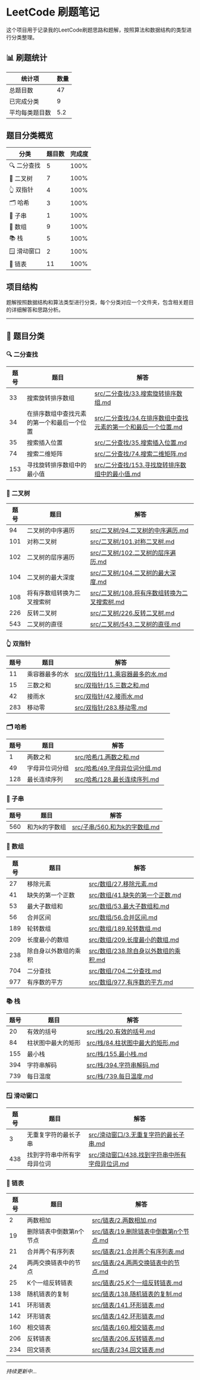 # LeetCode 刷题笔记

这个项目用于记录我的LeetCode刷题思路和题解，按照算法和数据结构的类型进行分类整理。

## 📊 刷题统计

| 统计项 | 数量 |
|--------|------|
| 总题目数 | 47 |
| 已完成分类 | 9 |
| 平均每类题目数 | 5.2 |

## 题目分类概览

| 分类 | 题目数 | 完成度 |
|------|--------|--------|
| 🔍 二分查找 | 5 | 100% |
| 🌳 二叉树 | 7 | 100% |
| 👆 双指针 | 4 | 100% |
| 🗂️ 哈希 | 3 | 100% |
| 👦 子串 | 1 | 100% |
| 🔢 数组 | 9 | 100% |
| 📚 栈 | 5 | 100% |
| 🪟 滑动窗口 | 2 | 100% |
| 🔗 链表 | 11 | 100% |


## 项目结构

题解按照数据结构和算法类型进行分类，每个分类对应一个文件夹，包含相关题目的详细解答和思路分析。

---

## 📂 题目分类

### 🔍 二分查找

| 题号 | 题目 | 解答 |
|------|------|------|
| 33 | 搜索旋转排序数组 | [src/二分查找/33.搜索旋转排序数组.md](src/二分查找/33.搜索旋转排序数组.md) |
| 34 | 在排序数组中查找元素的第一个和最后一个位置 | [src/二分查找/34.在排序数组中查找元素的第一个和最后一个位置.md](src/二分查找/34.在排序数组中查找元素的第一个和最后一个位置.md) |
| 35 | 搜索插入位置 | [src/二分查找/35.搜索插入位置.md](src/二分查找/35.搜索插入位置.md) |
| 74 | 搜索二维矩阵 | [src/二分查找/74.搜索二维矩阵.md](src/二分查找/74.搜索二维矩阵.md) |
| 153 | 寻找旋转排序数组中的最小值 | [src/二分查找/153.寻找旋转排序数组中的最小值.md](src/二分查找/153.寻找旋转排序数组中的最小值.md) |

### 🌳 二叉树

| 题号 | 题目 | 解答 |
|------|------|------|
| 94 | 二叉树的中序遍历 | [src/二叉树/94.二叉树的中序遍历.md](src/二叉树/94.二叉树的中序遍历.md) |
| 101 | 对称二叉树 | [src/二叉树/101.对称二叉树.md](src/二叉树/101.对称二叉树.md) |
| 102 | 二叉树的层序遍历 | [src/二叉树/102.二叉树的层序遍历.md](src/二叉树/102.二叉树的层序遍历.md) |
| 104 | 二叉树的最大深度 | [src/二叉树/104.二叉树的最大深度.md](src/二叉树/104.二叉树的最大深度.md) |
| 108 | 将有序数组转换为二叉搜索树 | [src/二叉树/108.将有序数组转换为二叉搜索树.md](src/二叉树/108.将有序数组转换为二叉搜索树.md) |
| 226 | 反转二叉树 | [src/二叉树/226.反转二叉树.md](src/二叉树/226.反转二叉树.md) |
| 543 | 二叉树的直径 | [src/二叉树/543.二叉树的直径.md](src/二叉树/543.二叉树的直径.md) |

### 👆 双指针

| 题号 | 题目 | 解答 |
|------|------|------|
| 11 | 乘容器最多的水 | [src/双指针/11.乘容器最多的水.md](src/双指针/11.乘容器最多的水.md) |
| 15 | 三数之和 | [src/双指针/15.三数之和.md](src/双指针/15.三数之和.md) |
| 42 | 接雨水 | [src/双指针/42.接雨水.md](src/双指针/42.接雨水.md) |
| 283 | 移动零 | [src/双指针/283.移动零.md](src/双指针/283.移动零.md) |

### 🗂️ 哈希

| 题号 | 题目 | 解答 |
|------|------|------|
| 1 | 两数之和 | [src/哈希/1.两数之和.md](src/哈希/1.两数之和.md) |
| 49 | 字母异位词分组 | [src/哈希/49.字母异位词分组.md](src/哈希/49.字母异位词分组.md) |
| 128 | 最长连续序列 | [src/哈希/128.最长连续序列.md](src/哈希/128.最长连续序列.md) |

### 👦 子串

| 题号 | 题目 | 解答 |
|------|------|------|
| 560 | 和为k的字数组 | [src/子串/560.和为k的字数组.md](src/子串/560.和为k的字数组.md) |

### 🔢 数组

| 题号 | 题目 | 解答 |
|------|------|------|
| 27 | 移除元素 | [src/数组/27.移除元素.md](src/数组/27.移除元素.md) |
| 41 | 缺失的第一个正数 | [src/数组/41.缺失的第一个正数.md](src/数组/41.缺失的第一个正数.md) |
| 53 | 最大子数组和 | [src/数组/53.最大子数组和.md](src/数组/53.最大子数组和.md) |
| 56 | 合并区间 | [src/数组/56.合并区间.md](src/数组/56.合并区间.md) |
| 189 | 轮转数组 | [src/数组/189.轮转数组.md](src/数组/189.轮转数组.md) |
| 209 | 长度最小的数组 | [src/数组/209.长度最小的数组.md](src/数组/209.长度最小的数组.md) |
| 238 | 除自身以外数组的乘积 | [src/数组/238.除自身以外数组的乘积.md](src/数组/238.除自身以外数组的乘积.md) |
| 704 | 二分查找 | [src/数组/704.二分查找.md](src/数组/704.二分查找.md) |
| 977 | 有序数的平方 | [src/数组/977.有序数的平方.md](src/数组/977.有序数的平方.md) |

### 📚 栈

| 题号 | 题目 | 解答 |
|------|------|------|
| 20 | 有效的括号 | [src/栈/20.有效的括号.md](src/栈/20.有效的括号.md) |
| 84 | 柱状图中最大的矩形 | [src/栈/84.柱状图中最大的矩形.md](src/栈/84.柱状图中最大的矩形.md) |
| 155 | 最小栈 | [src/栈/155.最小栈.md](src/栈/155.最小栈.md) |
| 394 | 字符串解码 | [src/栈/394.字符串解码.md](src/栈/394.字符串解码.md) |
| 739 | 每日温度 | [src/栈/739.每日温度.md](src/栈/739.每日温度.md) |

### 🪟 滑动窗口

| 题号 | 题目 | 解答 |
|------|------|------|
| 3 | 无重复字符的最长子串 | [src/滑动窗口/3.无重复字符的最长子串.md](src/滑动窗口/3.无重复字符的最长子串.md) |
| 438 | 找到字符串中所有字母异位词 | [src/滑动窗口/438.找到字符串中所有字母异位词.md](src/滑动窗口/438.找到字符串中所有字母异位词.md) |

### 🔗 链表

| 题号 | 题目 | 解答 |
|------|------|------|
| 2 | 两数相加 | [src/链表/2.两数相加.md](src/链表/2.两数相加.md) |
| 19 | 删除链表中倒数第n个节点 | [src/链表/19.删除链表中倒数第n个节点.md](src/链表/19.删除链表中倒数第n个节点.md) |
| 21 | 合并两个有序列表 | [src/链表/21.合并两个有序列表.md](src/链表/21.合并两个有序列表.md) |
| 24 | 两两交换链表中的节点 | [src/链表/24.两两交换链表中的节点.md](src/链表/24.两两交换链表中的节点.md) |
| 25 | K个一组反转链表 | [src/链表/25.K个一组反转链表.md](src/链表/25.K个一组反转链表.md) |
| 138 | 随机链表的复制 | [src/链表/138.随机链表的复制.md](src/链表/138.随机链表的复制.md) |
| 141 | 环形链表 | [src/链表/141.环形链表.md](src/链表/141.环形链表.md) |
| 142 | 环形链表 | [src/链表/142.环形链表.md](src/链表/142.环形链表.md) |
| 160 | 相交链表 | [src/链表/160.相交链表.md](src/链表/160.相交链表.md) |
| 206 | 反转链表 | [src/链表/206.反转链表.md](src/链表/206.反转链表.md) |
| 234 | 回文链表 | [src/链表/234.回文链表.md](src/链表/234.回文链表.md) |

---

*持续更新中...*